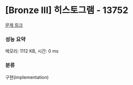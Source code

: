 # [Bronze III] 히스토그램 - 13752 

[문제 링크](https://www.acmicpc.net/problem/13752) 

### 성능 요약

메모리: 1112 KB, 시간: 0 ms

### 분류

구현(implementation)

